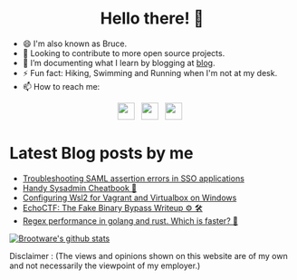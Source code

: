 <div align="center">
  <h1> Hello there! 👋 </h1>
</div>

- 😄 I'm also known as Bruce.
- 👀  Looking to contribute to more open source projects.
- 🌱 I’m documenting what I learn by blogging at [blog](<https://brootware.github.io>).
- ⚡  Fun fact: Hiking, Swimming and Running when I'm not at my desk.
- 📫 How to reach me:

<p align='center'>
<a href="https://linkedin.com/in/oakermin/"><img height="30" src="https://img.shields.io/badge/LinkedIn-0077B5?style=for-the-badge&logo=linkedin&logoColor=white"></a>&nbsp;&nbsp;
<a href="https://twitter.com/brootware/"><img height="30" src="https://img.shields.io/badge/Twitter-1DA1F2?style=for-the-badge&logo=twitter&logoColor=white"></a>&nbsp;&nbsp;
<!-- <a><img height="30" src="https://visitor-badge.glitch.me/badge?page_id=brootware.visitor-badge&left_text=Visitors%20Since%207%20May%202022"></a>&nbsp;&nbsp; -->
<a><img height="30" src="https://visitor-badge.laobi.icu/badge?page_id=brootware.visitor-badge&left_text=Visitors%20Since%207%20May%202022"></a>&nbsp;&nbsp;
<!-- <a><img height="20" src="https://gpvc.arturio.dev/brootware"></a>&nbsp;&nbsp; -->
<!-- ![visitors](https://visitor-badge.laobi.icu/badge?page_id=page.id) -->
  
# Latest Blog posts by me
<!-- BLOG-POST-LIST:START -->
- [Troubleshooting SAML assertion errors in SSO applications](https://brootware.github.io/posts/troubleshooting-saml-assertion-errors-in-sso-applications/)
- [Handy Sysadmin Cheatbook 📜](https://brootware.github.io/posts/handy-sysadmin-cheatbook/)
- [Configuring Wsl2 for Vagrant and Virtualbox on Windows](https://brootware.github.io/posts/configuring-wsl2-for-vagrant-and-virtualbox-on-windows/)
- [EchoCTF: The Fake Binary Bypass Writeup ⚙️ 🛠](https://brootware.github.io/posts/echoctf-the-fake-binary-bypass-writeup/)
- [Regex performance in golang and rust. Which is faster? 🤔](https://brootware.github.io/posts/regex-performance-in-golang-and-rust-which-is-faster/)
<!-- BLOG-POST-LIST:END -->

[![Brootware's github stats](https://github-readme-stats-git-masterrstaa-rickstaa.vercel.app/api?username=brootware&count_private=true&show_icons=true&theme=onedark&hide_border=true)](https://brootware.github.io)

  
Disclaimer : (The views and opinions shown on this website are of my own and not necessarily the viewpoint of my employer.)
